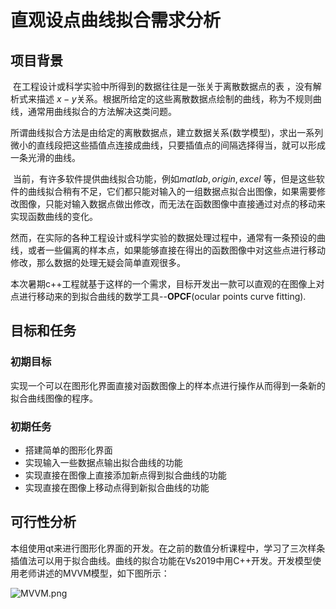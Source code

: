 # 直观设点曲线拟合需求分析

## 项目背景

​		在工程设计或科学实验中所得到的数据往往是一张关于离散数据点的表 ，没有解析式来描述 $x-y$关系。根据所给定的这些离散数据点绘制的曲线，称为不规则曲线，通常用曲线拟合的方法解决这类问题。

​		所谓曲线拟合方法是由给定的离散数据点，建立数据关系(数学模型)，求出一系列微小的直线段把这些插值点连接成曲线，只要插值点的间隔选择得当，就可以形成一条光滑的曲线。

​		当前，有许多软件提供曲线拟合功能，例如$matlab,origin,excel$ 等，但是这些软件的曲线拟合稍有不足，它们都只能对输入的一组数据点拟合出图像，如果需要修改图像，只能对输入数据点做出修改，而无法在函数图像中直接通过对点的移动来实现函数曲线的变化。

​		然而，在实际的各种工程设计或科学实验的数据处理过程中，通常有一条预设的曲线，或者一些偏离的样本点，如果能够直接在得出的函数图像中对这些点进行移动修改，那么数据的处理无疑会简单直观很多。

​		本次暑期c++工程就基于这样的一个需求，目标开发出一款可以直观的在图像上对点进行移动来的到拟合曲线的数学工具--**OPCF**(ocular points curve fitting).​

## 目标和任务

### 初期目标

​		实现一个可以在图形化界面直接对函数图像上的样本点进行操作从而得到一条新的拟合曲线图像的程序。

### 初期任务

* 搭建简单的图形化界面
* 实现输入一些数据点输出拟合曲线的功能
* 实现直接在图像上直接添加新点得到拟合曲线的功能
* 实现直接在图像上移动点得到新拟合曲线的功能

## 可行性分析

​		本组使用qt来进行图形化界面的开发。在之前的数值分析课程中，学习了三次样条插值法可以用于拟合曲线。曲线的拟合功能在Vs2019中用C++开发。开发模型使用老师讲述的MVVM模型，如下图所示：

![MVVM.png](https://github.com/zhou317/Experiment/blob/master/demand_analysis/img/MVVM.png)